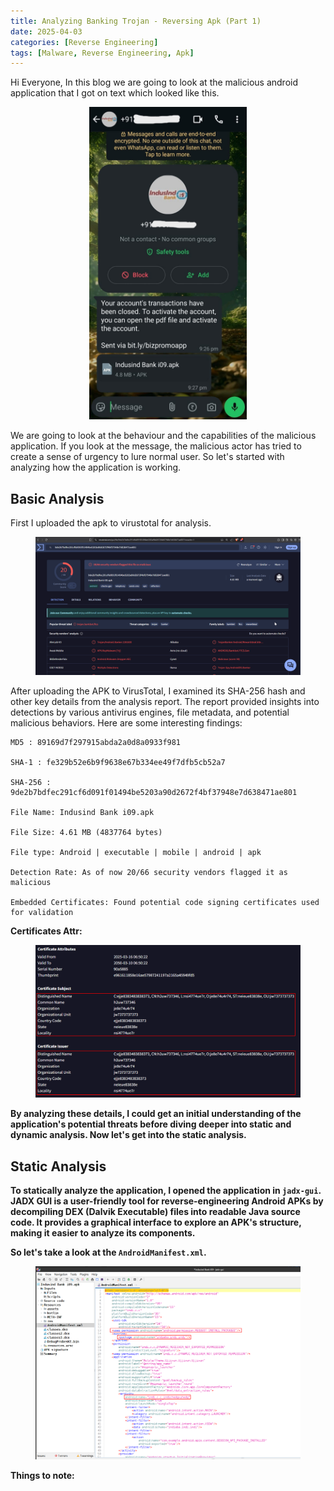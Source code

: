 ```yaml
---
title: Analyzing Banking Trojan - Reversing Apk (Part 1)
date: 2025-04-03
categories: [Reverse Engineering]
tags: [Malware, Reverse Engineering, Apk]
---
```


Hi Everyone, In this blog we are going to look at the malicious android application that I got on text which looked like this.

<figure><center><img src="/assets/Malware/Banking-Trojan/Malicious.jpg" alt="Banner"  width="252" height="500"></center></figure>

We are going to look at the behaviour and the capabilities of the malicious application. If you look at the message, the malicious actor has tried to create a sense of urgency to lure normal user. So let's started with analyzing how the application is working.

## Basic Analysis

First I uploaded the apk to virustotal for analysis. 
<figure><img src="/assets/Malware/Banking-Trojan/Virustotal.png" alt="Virustotal Result"></figure>

After uploading the APK to VirusTotal, I examined its SHA-256 hash and other key details from the analysis report. The report provided insights into detections by various antivirus engines, file metadata, and potential malicious behaviors. Here are some interesting findings:

```
MD5 : 89169d7f297915abda2a0d8a0933f981
 
SHA-1 : fe329b52e6b9f9638e67b334ee49f7dfb5cb52a7

SHA-256 : 9de2b7bdfec291cf6d091f01494be5203a90d2672f4bf37948e7d638471ae801

File Name: Indusind Bank i09.apk

File Size: 4.61 MB (4837764 bytes)

File type: Android | executable | mobile | android | apk

Detection Rate: As of now 20/66 security vendors flagged it as malicious

Embedded Certificates: Found potential code signing certificates used for validation
```
<strong>Certificates Attr:<strong>
<figure><img src="/assets/Malware/Banking-Trojan/Certificate.png" alt="Certificate Signing"></figure>

By analyzing these details, I could get an initial understanding of the application's potential threats before diving deeper into static and dynamic analysis. Now let's get into the static analysis.

## Static Analysis

To statically analyze the application, I opened the application in `jadx-gui`. JADX GUI is a user-friendly tool for reverse-engineering Android APKs by decompiling DEX (Dalvik Executable) files into readable Java source code. It provides a graphical interface to explore an APK's structure, making it easier to analyze its components.

So let's take a look at the `AndroidManifest.xml`. 

<figure><img src="/assets/Malware/Banking-Trojan/AndroidManifestXml.png" alt="AndroidManifestXML"></figure>

<strong>Things to note:</strong>
```

```